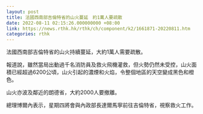 ```yaml
---
layout: post
title: 法國西南部吉倫特省的山火蔓延　約1萬人要疏散
date: 2022-08-11 02:15:26.000000000 +08:00
link: https://news.rthk.hk/rthk/ch/component/k2/1661871-20220811.htm
categories: rthk
---
```


法國西南部吉倫特省的山火持續蔓延，大約1萬人需要疏散。

報道說，雖然當局出動過千名消防員及救火飛機灌救，但火勢仍然未受控，山火面積已經超過6200公頃，山火引起的濃煙和火焰，令整個地區的天空變成黑色和橙色。

山火亦波及鄰近的朗德省，大約2000人要撤離。

總理博爾內表示，星期四將會與內政部長達爾馬寧前往吉倫特省，視察救火工作。
